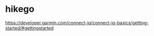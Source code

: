 # hikego

https://developer.garmin.com/connect-iq/connect-iq-basics/getting-started/#gettingstarted
